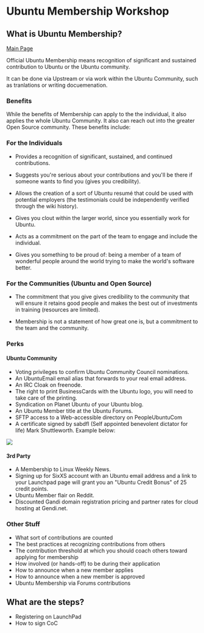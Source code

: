 # Ubuntu Membership Workshop

## What is Ubuntu Membership?

[Main Page](https://wiki.ubuntu.com/Membership)

 Official Ubuntu Membership means recognition of significant and sustained contribution to Ubuntu or the Ubuntu community.

 It can be done via Upstream or via work within the Ubuntu Community, such as tranlations or writing docuemenation.

### Benefits

While the benefits of Membership can apply to the the individual, it also applies the whole Ubuntu Community.  It also can reach out into the greater Open Source community. These benefits include:

### For the Individuals

* Provides a recognition of significant, sustained, and continued contributions.

* Suggests you're serious about your contributions and you'll be there if someone wants to find you (gives you credibility).

* Allows the creation of a sort of Ubuntu resumé that could be used with potential employers (the testimonials could be independently verified through the wiki history).

* Gives you clout within the larger world, since you essentially work for Ubuntu.

* Acts as a commitment on the part of the team to engage and include the individual.

* Gives you something to be proud of: being a member of a team of wonderful people around the world trying to make the world's software better.

### For the Communities (Ubuntu and Open Source)

* The commitment that you give gives credibility to the community that will ensure it retains good people and makes the best out of investments in training (resources are limited).

* Membership is not a statement of how great one is, but a commitment to the team and the community.

### Perks

#### Ubuntu Community

 * Voting privileges to confirm Ubuntu Community Council nominations.
 * An UbuntuEmail email alias that forwards to your real email address.
 * An IRC Cloak on freenode.
 * The right to print BusinessCards with the Ubuntu logo, you will need to take care of the printing.
 * Syndication on Planet Ubuntu of your Ubuntu blog.
 * An Ubuntu Member title at the Ubuntu Forums.
 * SFTP access to a Web-accessible directory on PeopleUbuntuCom
 * A certificate signed by sabdfl (Self appointed benevolent dictator for life) Mark Shuttleworth.  Example below:

![](https://wiki.ubuntu.com/Membership?action=AttachFile&do=get&target=certificate-rev1.jpg)

#### 3rd Party

 * A Membership to Linux Weekly News.
 * Signing up for SixXS account with an Ubuntu email address and a link to your Launchpad page will grant you an "Ubuntu Credit Bonus" of 25 credit points.
 * Ubuntu Member flair on Reddit.
 * Discounted Gandi domain registration pricing and partner rates for cloud hosting at Gendi.net.

### Other Stuff

- What sort of contributions are counted
- The best practices at recognizing contributions from others
- The contribution threshold at which you should coach others toward applying for membership
- How involved (or hands-off) to be during their application
- How to announce when a new member applies
- How to announce when a new member is approved
- Ubuntu Membership via Forums contributions

## What are the steps?

- Registering on LaunchPad
- How to sign CoC
